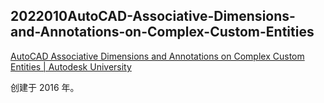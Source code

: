 ## 2022010AutoCAD-Associative-Dimensions-and-Annotations-on-Complex-Custom-Entities

[AutoCAD Associative Dimensions and Annotations on Complex Custom Entities | Autodesk University](https://www.autodesk.com/autodesk-university/class/AutoCAD-Associative-Dimensions-and-Annotations-Complex-Custom-Entities-2016)

创建于 2016 年。